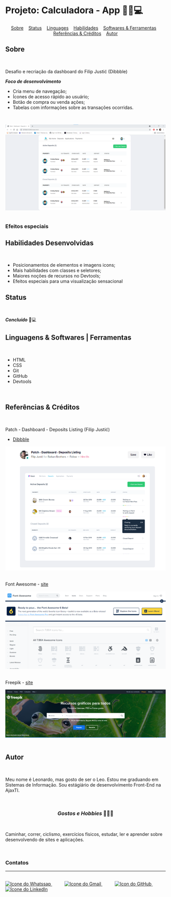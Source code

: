 # Projeto: Calculadora - App 👨‍💻💻

<div align=center>
    <a href="#sobre" align=center>Sobre</a>&nbsp;&nbsp;&nbsp;
    <a href="#status" align=center>Status</a>&nbsp;&nbsp;&nbsp;
    <a href="#linguagens" align=center>Linguages</a>&nbsp;&nbsp;&nbsp;
    <a href="#habilidades" align=center>Habilidades</a>&nbsp;&nbsp;&nbsp;
    <a href="#softwares" align=center>Softwares & Ferramentas</a>&nbsp;&nbsp;&nbsp;
    <a href="#referencias" align=center>Referências & Créditos</a>&nbsp;&nbsp;&nbsp; 
    <a href="#autor" align=center>Autor</a> 
</div>

<h2 id="sobre">Sobre</h2><br>

<p>Desafio e recriação da dashboard do Filip Justić (Dibbble)</p>

***Foco de desenvolvimento*** 
 
- Cria menu de navegação;
- Ícones de acesso rápido ao usuário;
- Botão de compra ou venda ações;
- Tabelas com informações sobre as transações ocorridas.

<br>

<img src="demost/demost.png" align=center ><br><br>


### Efeitos especiais



<h2 id="habilidades">Habilidades Desenvolvidas</h2><br>

* Posicionamentos de elementos e imagens icons;
* Mais habilidades com classes e seletores;
* Maiores noções de recursos no Devtools;
* Efeitos especiais para uma visualização sensacional


<h2 id="status">Status</h2><br>

***Concluído*** 🚀💻
<br>

<h2 id="linguagens">Linguagens & Softwares | Ferramentas</h2><br>

* HTML
* CSS
* Git
* GitHub
* Devtools

<br>


<h2 id="referencias">Referências & Créditos</h2><br>

Patch - Dashboard - Deposits Listing (Filip Justić)
 - [Dibbble](https://dribbble.com/shots/5929162-Patch-Dashboard-Deposits-Listing)

<img src="demost/creditos.png" title="Dashboard - Felip Justió" href="">
<br><br>

Font Awesome - [site](https://fontawesome.com/v5.15/icons?d=gallery&p=2)

<img src="demost/font-awesome.png" title="Tutorial">
<br><br>

Freepik - [site](https://br.freepik.com/)

<img src="demost/freepik.png" title="Tutorial">
<br><br>



<h2 id="autor">Autor</h2><br>

<p> Meu nome é Leonardo, mas gosto de ser o Leo. Estou me graduando em Sistemas de Informação. Sou estágiário de desenvolvimento Front-End na AjaxTI.</p><br>


<h3 align=center><i>Gostos e Hobbies </i>📖🙋‍♂️</h3><br> 

Caminhar, correr, ciclismo, exercícios físicos, estudar, ler e aprender sobre desenvolvendo de sites e aplicações.</p><br>

<div>
    <h3><strong>Contatos</strong></h3><hr><br>    
    <a href="https://api.whatsapp.com/send?l=pt-BR&phone=5585988511269&text=Prazer%2C%20sou%20Leonardo%20Ara%C3%BAjo%2C%20mas%20gosto%20de%20ser%20chamado%20por%20Leo.%0ASou%20universit%C3%A1rio%20de%20Sistemas%20de%20Informa%C3%A7%C3%A3o%2C%0A%0AComo%20posso%20ajudar%3F">
        <img  src="https://i.imgur.com/YyLyMPi.png" height="30em" title="Icone do Whatssap">
    </a>
    &nbsp;&nbsp;&nbsp;&nbsp;&nbsp;&nbsp;&nbsp;&nbsp;&nbsp;
     <a href="mailto:araujoleonardo310@gmail.com">
        <img src="https://i.imgur.com/tLI3d6L.png" height="30em" title="Icone do Gmail">
    </a>
    &nbsp;&nbsp;&nbsp;&nbsp;&nbsp;&nbsp;&nbsp;&nbsp;&nbsp;
    <a href="https://github.com/araujoleonardo310">
        <img  src="https://i.imgur.com/LpVinhs.png" height="30em" title="Icon do GitHub">
    </a>   
    &nbsp;&nbsp;&nbsp;&nbsp;&nbsp;&nbsp;&nbsp;&nbsp;&nbsp;
    <a href="https://www.linkedin.com/in/leonardoaraujo310/">
        <img src="https://i.imgur.com/HlqBmV8.png" height="30em" title="Ícone do LinkedIn">
    </a>
</div>

